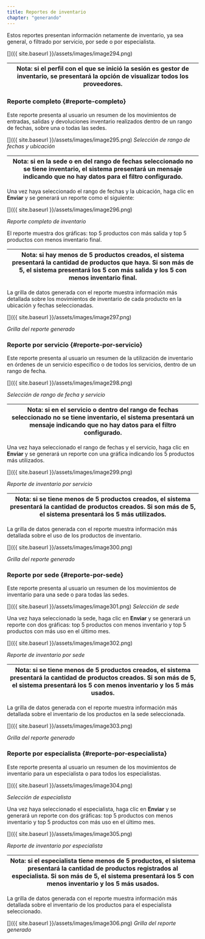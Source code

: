 ```yaml
---
title: Reportes de inventario
chapter: "generando"
---
```


Estos reportes presentan información netamente de inventario, ya sea general, o filtrado por servicio, por sede o por especialista.

[]({{ site.baseurl }}/assets/images/image294.png)

| **Nota:** si el perfil con el que se inició la sesión es gestor de inventario, se presentará la opción de visualizar todos los proveedores. |
| --- |

### **Reporte completo** {#reporte-completo}

Este reporte presenta al usuario un resumen de los movimientos de entradas, salidas y devoluciones inventario realizados dentro de un rango de fechas, sobre una o todas las sedes.

[]({{ site.baseurl }}/assets/images/image295.png)
_Selección de rango de fechas y ubicación_

| **Nota**: si en la sede o en del rango de fechas seleccionado no se tiene inventario, el sistema presentará un mensaje indicando que no hay datos para el filtro configurado. |
| --- |

Una vez haya seleccionado el rango de fechas y la ubicación, haga clic en **Enviar** y se generará un reporte como el siguiente:

[]({{ site.baseurl }}/assets/images/image296.png)

_Reporte completo de inventario_

El reporte muestra dos gráficas: top 5 productos con más salida y top 5 productos con menos inventario final.

| **Nota**: si hay menos de 5 productos creados, el sistema presentará la cantidad de productos que haya. Si son más de 5, el sistema presentará los 5 con más salida y los 5 con menos inventario final. |
| --- |

La grilla de datos generada con el reporte muestra información más detallada sobre los movimientos de inventario de cada producto en la ubicación y fechas seleccionadas.

[]({{ site.baseurl }}/assets/images/image297.png)

_Grilla del reporte generado_

### **Reporte por servicio** {#reporte-por-servicio}

Este reporte presenta al usuario un resumen de la utilización de inventario en órdenes de un servicio específico o de todos los servicios, dentro de un rango de fecha.

[]({{ site.baseurl }}/assets/images/image298.png)

_Selección de rango de fecha y servicio_

| **Nota**: si en el servicio o dentro del rango de fechas seleccionado no se tiene inventario, el sistema presentará un mensaje indicando que no hay datos para el filtro configurado. |
| --- |

Una vez haya seleccionado el rango de fechas y el servicio, haga clic en **Enviar** y se generará un reporte con una gráfica indicando los 5 productos más utilizados.

[]({{ site.baseurl }}/assets/images/image299.png)

_Reporte de inventario por servicio_

| **Nota**: si se tiene menos de 5 productos creados, el sistema presentará la cantidad de productos creados. Si son más de 5, el sistema presentará los 5 más utilizados. |
| --- |

La grilla de datos generada con el reporte muestra información más detallada sobre el uso de los productos de inventario.

[]({{ site.baseurl }}/assets/images/image300.png)

_Grilla del reporte generado_

### **Reporte por sede** {#reporte-por-sede}

Este reporte presenta al usuario un resumen de los movimientos de inventario para una sede o para todas las sedes.

[]({{ site.baseurl }}/assets/images/image301.png)
_Selección de sede_

Una vez haya seleccionado la sede, haga clic en **Enviar** y se generará un reporte con dos gráficas: top 5 productos con menos inventario y top 5 productos con más uso en el último mes.

[]({{ site.baseurl }}/assets/images/image302.png)

_Reporte de inventario por sede_

| **Nota**: si se tiene menos de 5 productos creados, el sistema presentará la cantidad de productos creados. Si son más de 5, el sistema presentará los 5 con menos inventario y los 5 más usados. |
| --- |

La grilla de datos generada con el reporte muestra información más detallada sobre el inventario de los productos en la sede seleccionada.

[]({{ site.baseurl }}/assets/images/image303.png)

_Grilla del reporte generado_

### **Reporte por especialista** {#reporte-por-especialista}

Este reporte presenta al usuario un resumen de los movimientos de inventario para un especialista o para todos los especialistas.

[]({{ site.baseurl }}/assets/images/image304.png)

_Selección de especialista_

Una vez haya seleccionado el especialista, haga clic en **Enviar** y se generará un reporte con dos gráficas: top 5 productos con menos inventario y top 5 productos con más uso en el último mes.

[]({{ site.baseurl }}/assets/images/image305.png)

_Reporte de inventario por especialista_

| **Nota**: si el especialista tiene menos de 5 productos, el sistema presentará la cantidad de productos registrados al especialista. Si son más de 5, el sistema presentará los 5 con menos inventario y los 5 más usados. |
| --- |

La grilla de datos generada con el reporte muestra información más detallada sobre el inventario de los productos para el especialista seleccionado.


[]({{ site.baseurl }}/assets/images/image306.png)
_Grilla del reporte generado_
